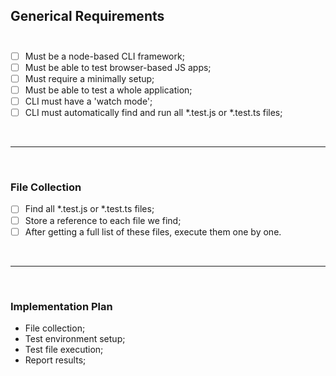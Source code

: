 ## Generical Requirements <br> <br>

- [ ] Must be a node-based CLI framework; <br>
- [ ] Must be able to test browser-based JS apps; <br>
- [ ] Must require a minimally setup; <br>
- [ ] Must be able to test a whole application; <br>
- [ ] CLI must have a 'watch mode'; <br>
- [ ] CLI must automatically find and run all *.test.js or *.test.ts files;

<br>
<hr>
<br>

### File Collection <br>

- [ ]  Find all *.test.js or *.test.ts files;<br>
- [ ]  Store a reference to each file we find; <br>
- [ ]  After getting a full list of these files, execute them one by one.

<br>
<hr>
<br>

### Implementation Plan <br>

- File collection;
- Test environment setup;
- Test file execution;
- Report results;


